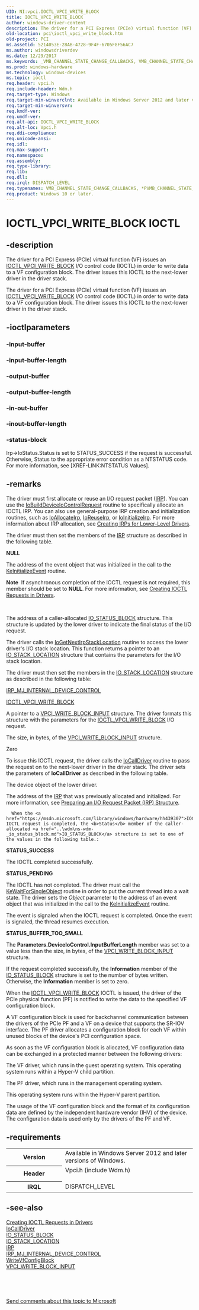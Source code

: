 ```yaml
---
UID: NI:vpci.IOCTL_VPCI_WRITE_BLOCK
title: IOCTL_VPCI_WRITE_BLOCK
author: windows-driver-content
description: The driver for a PCI Express (PCIe) virtual function (VF) issues an IOCTL_VPCI_WRITE_BLOCK I/O control code (IOCTL) in order to write data to a VF configuration block. The driver issues this IOCTL to the next-lower driver in the driver stack.
old-location: pci\ioctl_vpci_write_block.htm
old-project: PCI
ms.assetid: 5214053E-28AB-4728-9F4F-6705F8F56AC7
ms.author: windowsdriverdev
ms.date: 12/29/2017
ms.keywords: _VMB_CHANNEL_STATE_CHANGE_CALLBACKS, VMB_CHANNEL_STATE_CHANGE_CALLBACKS, *PVMB_CHANNEL_STATE_CHANGE_CALLBACKS
ms.prod: windows-hardware
ms.technology: windows-devices
ms.topic: ioctl
req.header: vpci.h
req.include-header: Wdm.h
req.target-type: Windows
req.target-min-winverclnt: Available in Windows Server 2012 and later versions of Windows.
req.target-min-winversvr: 
req.kmdf-ver: 
req.umdf-ver: 
req.alt-api: IOCTL_VPCI_WRITE_BLOCK
req.alt-loc: Vpci.h
req.ddi-compliance: 
req.unicode-ansi: 
req.idl: 
req.max-support: 
req.namespace: 
req.assembly: 
req.type-library: 
req.lib: 
req.dll: 
req.irql: DISPATCH_LEVEL
req.typenames: VMB_CHANNEL_STATE_CHANGE_CALLBACKS, *PVMB_CHANNEL_STATE_CHANGE_CALLBACKS
req.product: Windows 10 or later.
---
```


# IOCTL_VPCI_WRITE_BLOCK IOCTL



## -description

The driver for a PCI Express (PCIe) virtual function (VF) issues an <a href="https://msdn.microsoft.com/library/windows/hardware/hh439307">IOCTL_VPCI_WRITE_BLOCK</a> 
   I/O control code (IOCTL) in order to write data to a VF configuration block. The driver issues this IOCTL to the next-lower driver in the driver stack.



The driver for a PCI Express (PCIe) virtual function (VF) issues an <a href="https://msdn.microsoft.com/library/windows/hardware/hh439307">IOCTL_VPCI_WRITE_BLOCK</a> 
   I/O control code (IOCTL) in order to write data to a VF configuration block. The driver issues this IOCTL to the next-lower driver in the driver stack.



## -ioctlparameters

### -input-buffer

<text></text>

### -input-buffer-length

<text></text>

### -output-buffer

<text></text>

### -output-buffer-length

<text></text>

### -in-out-buffer

<text></text>

### -inout-buffer-length

<text></text>

### -status-block

Irp->IoStatus.Status is set to STATUS_SUCCESS if the request is successful.
Otherwise, Status to the appropriate error condition as a NTSTATUS code. 
For more information, see [XREF-LINK:NTSTATUS Values].

## -remarks
The driver must first allocate or reuse an I/O request packet (<a href="https://msdn.microsoft.com/library/windows/hardware/ff550694">IRP</a>). You can use the <a href="..\wdm\nf-wdm-iobuilddeviceiocontrolrequest.md">IoBuildDeviceIoControlRequest</a> routine to specifically allocate an IOCTL IRP. You can also use general-purpose IRP creation and initialization routines, such as <a href="..\wdm\nf-wdm-ioallocateirp.md">IoAllocateIrp</a>, <a href="..\wdm\nf-wdm-ioreuseirp.md">IoReuseIrp</a>, or <a href="..\wdm\nf-wdm-ioinitializeirp.md">IoInitializeIrp</a>. For more information about IRP allocation, see <a href="https://msdn.microsoft.com/library/windows/hardware/ff542899">Creating IRPs for Lower-Level Drivers</a>.

The driver must then set the  members of the <a href="https://msdn.microsoft.com/library/windows/hardware/ff550694">IRP</a> structure as described in the following table.

<b>NULL</b>

The address of the event object that was initialized in the call to the <a href="..\wdm\nf-wdm-keinitializeevent.md">KeInitializeEvent</a> routine.<div class="alert"><b>Note</b>  If asynchronous completion of the IOCTL request is not required, this member should be set to <b>NULL</b>. For more information, see <a href="https://msdn.microsoft.com/library/windows/hardware/ff542894">Creating IOCTL Requests in Drivers</a>.</div>
<div> </div>


The address of a caller-allocated <a href="..\wdm\ns-wdm-_io_status_block.md">IO_STATUS_BLOCK</a> structure. This structure is updated by the lower driver to indicate the final status of the I/O request.

The driver calls the <a href="..\wdm\nf-wdm-iogetnextirpstacklocation.md">IoGetNextIrpStackLocation</a> routine to access the lower driver's I/O stack location. This function returns a pointer to an <a href="..\wdm\ns-wdm-_io_stack_location.md">IO_STACK_LOCATION</a> structure that contains the parameters for the I/O stack location.

The driver must then set the members in the <a href="..\wdm\ns-wdm-_io_stack_location.md">IO_STACK_LOCATION</a> structure as described in the following table:


<a href="https://msdn.microsoft.com/library/windows/hardware/ff550766">IRP_MJ_INTERNAL_DEVICE_CONTROL</a>



<a href="https://msdn.microsoft.com/library/windows/hardware/hh439307">IOCTL_VPCI_WRITE_BLOCK</a>


A pointer to a <a href="..\vpci\ns-vpci-_vpci_write_block_input.md">VPCI_WRITE_BLOCK_INPUT</a> structure. The driver formats this structure with the parameters for the <a href="https://msdn.microsoft.com/library/windows/hardware/hh439307">IOCTL_VPCI_WRITE_BLOCK</a> 
   I/O request.

The size, in bytes, of the <a href="..\vpci\ns-vpci-_vpci_write_block_input.md">VPCI_WRITE_BLOCK_INPUT</a> structure.

Zero

To issue this IOCTL request, the driver  calls the <a href="..\wdm\nf-wdm-iocalldriver.md">IoCallDriver</a> routine to pass the request on to the next-lower driver  in the driver stack. The driver sets the parameters of <b>IoCallDriver</b> as described in the following table.

The device object of the lower driver.

The address of the <a href="https://msdn.microsoft.com/library/windows/hardware/ff550694">IRP</a> that was previously allocated and initialized. For more information, see <a href="#preparing_an_i_o_request_packet_structure">Preparing an I/O Request Packet (IRP) Structure</a>.

      When the <a href="https://msdn.microsoft.com/library/windows/hardware/hh439307">IOCTL_VPCI_WRITE_BLOCK</a> IOCTL request is completed, the <b>Status</b> member of the caller-allocated <a href="..\wdm\ns-wdm-_io_status_block.md">IO_STATUS_BLOCK</a> structure is set to one of the values in the following table.:

<b>STATUS_SUCCESS</b>

The IOCTL completed successfully.

<b>STATUS_PENDING</b>

The IOCTL has not completed. The driver must call the <a href="..\wdm\nf-wdm-kewaitforsingleobject.md">KeWaitForSingleObject</a> routine in order to put the current thread into a wait state. The driver sets the <i>Object</i> parameter to the address of an event object that was initialized in the call to the <a href="..\wdm\nf-wdm-keinitializeevent.md">KeInitializeEvent</a> routine. 

The event is signaled when the IOCTL request is completed. Once the event is signaled, the thread resumes execution.

<b>STATUS_BUFFER_TOO_SMALL</b>

The <b>Parameters.DeviceIoControl.InputBufferLength</b> member was set to a value less than the size, in bytes, of the <a href="..\vpci\ns-vpci-_vpci_write_block_input.md">VPCI_WRITE_BLOCK_INPUT</a> structure.

If the request completed successfully, the 
      <b>Information</b> member of the <a href="..\wdm\ns-wdm-_io_status_block.md">IO_STATUS_BLOCK</a> structure is set to the number of bytes written. Otherwise, the 
      <b>Information</b> member is set to zero.

When the <a href="https://msdn.microsoft.com/library/windows/hardware/hh439307">IOCTL_VPCI_WRITE_BLOCK</a> IOCTL is issued, the driver of the PCIe physical function (PF) is notified to write the data to the specified VF configuration block.

A VF configuration block is used for backchannel communication between the drivers of the PCIe PF and a VF on a device that supports the SR-IOV interface. The PF driver allocates a configuration block for each VF within unused blocks of the device's PCI configuration space. 



As soon as the VF configuration block is allocated, VF configuration data can be exchanged in a protected manner between the following drivers:

The VF driver, which runs in the guest operating system. This operating system runs within a Hyper-V child partition.



The PF driver, which runs in the management operating system.

This operating system runs within the Hyper-V parent partition.

The  usage of the VF configuration block and the format of its configuration data are defined by the  independent hardware vendor (IHV) of the device. The configuration data is used only by the drivers of the PF and VF.


## -requirements
<table>
<tr>
<th width="30%">
Version

</th>
<td width="70%">
Available in Windows Server 2012 and later versions of Windows.

</td>
</tr>
<tr>
<th width="30%">
Header

</th>
<td width="70%">
<dl>
<dt>Vpci.h (include Wdm.h)</dt>
</dl>
</td>
</tr>
<tr>
<th width="30%">
IRQL

</th>
<td width="70%">
DISPATCH_LEVEL

</td>
</tr>
</table>

## -see-also
<dl>
<dt><b></b></dt>
<dt>
<a href="https://msdn.microsoft.com/library/windows/hardware/ff542894">Creating IOCTL Requests in Drivers</a>
</dt>
<dt>
<a href="..\wdm\nf-wdm-iocalldriver.md">IoCallDriver</a>
</dt>
<dt>
<a href="..\wdm\ns-wdm-_io_status_block.md">IO_STATUS_BLOCK</a>
</dt>
<dt>
<a href="..\wdm\ns-wdm-_io_stack_location.md">IO_STACK_LOCATION</a>
</dt>
<dt>
<a href="https://msdn.microsoft.com/library/windows/hardware/ff550694">IRP</a>
</dt>
<dt>
<a href="https://msdn.microsoft.com/library/windows/hardware/ff550766">IRP_MJ_INTERNAL_DEVICE_CONTROL</a>
</dt>
<dt>
<a href="https://msdn.microsoft.com/library/windows/hardware/hh451609">WriteVfConfigBlock</a>
</dt>
<dt>
<a href="..\vpci\ns-vpci-_vpci_write_block_input.md">VPCI_WRITE_BLOCK_INPUT</a>
</dt>
</dl>
 

 

<a href="mailto:wsddocfb@microsoft.com?subject=Documentation%20feedback [PCI\pci]:%20IOCTL_VPCI_WRITE_BLOCK control code%20 RELEASE:%20(12/29/2017)&amp;body=%0A%0APRIVACY STATEMENT%0A%0AWe use your feedback to improve the documentation. We don't use your email address for any other purpose, and we'll remove your email address from our system after the issue that you're reporting is fixed. While we're working to fix this issue, we might send you an email message to ask for more info. Later, we might also send you an email message to let you know that we've addressed your feedback.%0A%0AFor more info about Microsoft's privacy policy, see http://privacy.microsoft.com/en-us/default.aspx." title="Send comments about this topic to Microsoft">Send comments about this topic to Microsoft</a>

